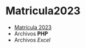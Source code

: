 # Matricula2023
* [Matrícula 2023](http://ugelsr.eshost.com.ar/matricula2023/)
* Archivos **PHP**
* Archivos _Excel_
